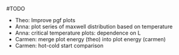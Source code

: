 #TODO
- Theo: Improve pgf plots
- Anna: plot series of maxwell distribution based on temperature
- Anna: critical temperature plots: dependence on L
- Carmen: merge plot energy (theo) into plot energy (carmen)
- Carmen: hot-cold start comparison
